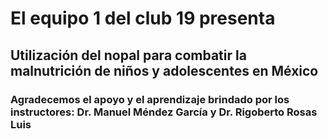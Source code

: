 El equipo 1 del club 19 presenta 
===================
## Utilización del nopal para combatir la malnutrición de niños y adolescentes en México
### Agradecemos el apoyo y el aprendizaje brindado por los instructores: Dr. Manuel Méndez García y Dr. Rigoberto Rosas Luis 

